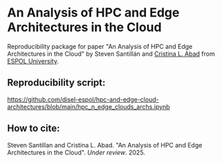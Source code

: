 # An Analysis of HPC and Edge Architectures in the Cloud
Reproducibility package for paper "An Analysis of HPC and Edge Architectures in the Cloud" by Steven Santillán and [Cristina L. Abad](https://sites.google.com/fiec.espol.edu.ec/cv-cabad/english) from [ESPOL University](https://www.espol.edu.ec/en).

## Reproducibility script:
https://github.com/disel-espol/hpc-and-edge-cloud-architectures/blob/main/hpc_n_edge_clouds_archs.ipynb

## How to cite:
Steven Santillan and Cristina L. Abad. "An Analysis of HPC and Edge Architectures in the Cloud". _Under review_. 2025.

